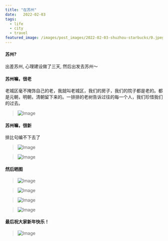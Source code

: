 ```yaml
---
title: "在苏州"
date:   2022-02-03
tags:
  - life
  - city
  - travel
featured_image: /images/post_images/2022-02-03-shuzhou-starbucks/0.jpeg
---
```


#### 苏州?

出差苏州, 心理建设做了三天, 然后出发去苏州～

#### 苏州嘛，很老

老城区毫不掩饰自己的老，我就叫老城区，我们的房子，我们的院子都是老的。都是元朝，明朝，清朝留下来的。一排排的老树告诉过往的每一个人，我们珍惜我们的过去。

> ![Image](/2022-02-03-shuzhou-starbucks/1.jpeg)

#### 苏州嘛，很新

排比句编不下去了

> ![Image](/2022-02-03-shuzhou-starbucks/2.0.jpeg)

> ![Image](/2022-02-03-shuzhou-starbucks/2.1.jpeg)
#### 然后晒图

> ![Image](/2022-02-03-shuzhou-starbucks/3.jpeg)

> ![Image](/2022-02-03-shuzhou-starbucks/4.jpeg)

> ![Image](/2022-02-03-shuzhou-starbucks/5.jpeg)

> ![Image](/2022-02-03-shuzhou-starbucks/6.jpeg)

#### 最后祝大家新年快乐！

> ![Image](/2022-02-03-shuzhou-starbucks/7.jpeg)
